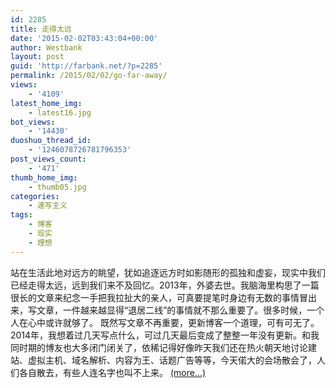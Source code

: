 ```yaml
---
id: 2285
title: 走得太远
date: '2015-02-02T03:43:04+00:00'
author: Westbank
layout: post
guid: 'http://farbank.net/?p=2285'
permalink: /2015/02/02/go-far-away/
views:
    - '4109'
latest_home_img:
    - latest16.jpg
bot_views:
    - '14430'
duoshuo_thread_id:
    - '1246078726781796353'
post_views_count:
    - '471'
thumb_home_img:
    - thumb05.jpg
categories:
    - 速写主义
tags:
    - 博客
    - 现实
    - 理想
---
```


站在生活此地对远方的眺望，犹如追逐远方时如影随形的孤独和虚妄，现实中我们已经走得太远，远到我们来不及回忆。2013年，外婆去世。我脑海里构思了一篇很长的文章来纪念一手把我拉扯大的亲人，可真要提笔时身边有无数的事情冒出来，写文章，一件越来越显得“退居二线”的事情就不那么重要了。很多时候，一个人在心中或许就够了。 既然写文章不再重要，更新博客一个道理，可有可无了。2014年，我想着过几天写点什么，可过几天最后变成了整整一年没有更新。和我同时期的博友也大多闭门闭关了，依稀记得好像昨天我们还在热火朝天地讨论建站、虚拟主机、域名解析、内容为王、话题广告等等，今天偌大的会场散会了，人们各自散去，有些人连名字也叫不上来。 [<span aria-label="Continue reading 走得太远">(more…)</span>](http://farbank.net/2015/02/02/go-far-away/#more-2285)